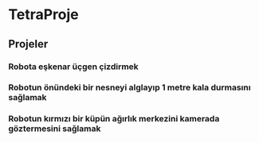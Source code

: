 # TetraProje

## Projeler
### Robota eşkenar üçgen çizdirmek
### Robotun önündeki bir nesneyi alglayıp 1 metre kala durmasını sağlamak
### Robotun kırmızı bir küpün ağırlık merkezini kamerada göztermesini sağlamak
